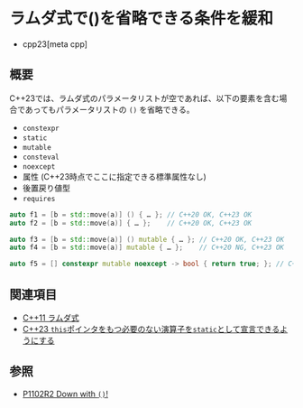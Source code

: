 # ラムダ式で()を省略できる条件を緩和
* cpp23[meta cpp]

## 概要
C++23では、ラムダ式のパラメータリストが空であれば、以下の要素を含む場合であってもパラメータリストの `()` を省略できる。

- `constexpr`
- `static`
- `mutable`
- `consteval`
- `noexcept`
- 属性 (C++23時点でここに指定できる標準属性なし)
- 後置戻り値型
- `requires`

```cpp
auto f1 = [b = std::move(a)] () { … }; // C++20 OK, C++23 OK
auto f2 = [b = std::move(a)] { … };    // C++20 OK, C++23 OK

auto f3 = [b = std::move(a)] () mutable { … }; // C++20 OK, C++23 OK
auto f4 = [b = std::move(a)] mutable { … };    // C++20 NG, C++23 OK

auto f5 = [] constexpr mutable noexcept -> bool { return true; }; // C++23 OK
```


## 関連項目
- [C++11 ラムダ式](/lang/cpp11/lambda_expressions.md)
- [C++23 `this`ポインタをもつ必要のない演算子を`static`として宣言できるようにする](/lang/cpp23/static_operator.md)


## 参照
- [P1102R2 Down with `()`!](https://www.open-std.org/jtc1/sc22/wg21/docs/papers/2020/p1102r2.html)
